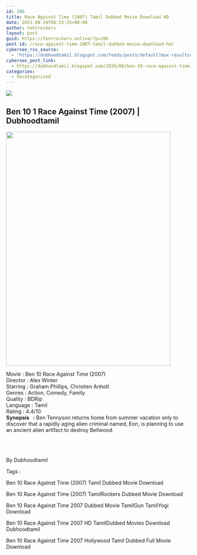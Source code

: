 ```yaml
---
id: 396
title: Race Against Time (2007) Tamil Dubbed Movie Download HD
date: 2021-08-29T06:23:25+00:00
author: tentrockers
layout: post
guid: https://tentrockers.online/?p=396
post id: /race-against-time-2007-tamil-dubbed-movie-download-hd/
cyberseo_rss_source:
  - 'https://dubhoodtamil.blogspot.com/feeds/posts/default?max-results=150&start-index=151'
cyberseo_post_link:
  - https://dubhoodtamil.blogspot.com/2020/06/ben-10-race-against-time-tamil.html
categories:
  - Uncategorized
---
```

<div class="media_block">
  <img src="https://1.bp.blogspot.com/-WtwmGjQcCCY/Xu2Be-VmBNI/AAAAAAAABc0/9WsXXWxjFesMVcIocEYDWJENMuyvCUFdwCNcBGAsYHQ/s72-c/poster-780.jpg" class="media_thumbnail" />
</div>

<div dir="ltr" trbidi="on" readability="14.6875">
  <h2>
    <span face="Helvetica Neue, Arial, Helvetica, sans-serif">Ben 10 1 Race Against Time (2007) | Dubhoodtamil</span>
  </h2>
  
  <div class="separator">
    <a href="https://1.bp.blogspot.com/-WtwmGjQcCCY/Xu2Be-VmBNI/AAAAAAAABc0/9WsXXWxjFesMVcIocEYDWJENMuyvCUFdwCNcBGAsYHQ/s1600/poster-780.jpg"><img loading="lazy" border="0" data-original-height="1111" data-original-width="780" height="640" src="https://1.bp.blogspot.com/-WtwmGjQcCCY/Xu2Be-VmBNI/AAAAAAAABc0/9WsXXWxjFesMVcIocEYDWJENMuyvCUFdwCNcBGAsYHQ/s640/poster-780.jpg" width="448" /></a>
  </div>
  
  <p>
    <span face="Trebuchet MS, sans-serif">Movie<span> </span>:<span> </span>Ben 10 Race Against Time (2007)</span><br /><span face="Trebuchet MS, sans-serif">Director<span> </span>:<span> </span>Alex Winter</span><br /><span face="Trebuchet MS, sans-serif">Starring<span> </span>:<span> </span>Graham Phillips, Christien Anholt</span><br /><span face="Trebuchet MS, sans-serif">Genres<span> </span>:<span> </span>Action, Comedy, Family</span><br /><span face="Trebuchet MS, sans-serif">Quality<span> </span>:<span> </span>BDRip</span><br /><span face="Trebuchet MS, sans-serif">Language<span> </span>:<span> </span>Tamil</span><br /><span face="Trebuchet MS, sans-serif">Rating<span> </span>:<span> </span>4.4/10</span><br /><span face="Trebuchet MS, sans-serif"><b>Synopsis&nbsp; &nbsp;:</b> Ben Tennyson returns home from summer vacation only to discover that a rapidly aging alien criminal named, Eon, is planning to use an ancient alien artifact to destroy Bellwood.</span><br /><span face="Trebuchet MS, sans-serif"><br /></span><br /> <span face="Trebuchet MS, sans-serif"><br /></span>
  </p>
  
  <p>
    <span face="Verdana, sans-serif">By Dubhoodtamil</span>
  </p>
  
  <p>
    <span>Tags :</span>
  </p>
  
  <p>
    <span>Ben 10 Race Against Time (2007) Tamil Dubbed Movie Download</span>
  </p>
  
  <p>
    <span>Ben 10 Race Against Time (2007) TamilRockers Dubbed Movie Download</span>
  </p>
  
  <p>
    <span>Ben 10 Race Against Time 2007 Dubbed Movie TamilGun TamilYogi Download</span>
  </p>
  
  <p>
    <span>Ben 10 Race Against Time 2007 HD TamilDubbed Movies Download Dubhoodtamil</span>
  </p>
  
  <p>
    <span>Ben 10 Race Against Time 2007 Hollywood Tamil Dubbed Full Movie Download</span>
  </p>
</div>